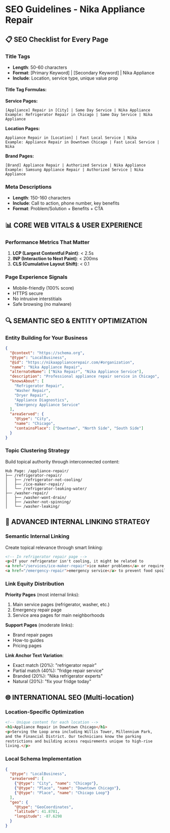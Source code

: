 # SEO Guidelines - Nika Appliance Repair

## 📋 SEO Checklist for Every Page

### Title Tags
- **Length**: 50-60 characters
- **Format**: [Primary Keyword] | [Secondary Keyword] | Nika Appliance
- **Include**: Location, service type, unique value prop

#### Title Tag Formulas:

**Service Pages:**
```
[Appliance] Repair in [City] | Same Day Service | Nika Appliance
Example: Refrigerator Repair in Chicago | Same Day Service | Nika Appliance
```

**Location Pages:**
```
Appliance Repair in [Location] | Fast Local Service | Nika
Example: Appliance Repair in Downtown Chicago | Fast Local Service | Nika
```

**Brand Pages:**
```
[Brand] Appliance Repair | Authorized Service | Nika Appliance
Example: Samsung Appliance Repair | Authorized Service | Nika Appliance
```

### Meta Descriptions
- **Length**: 150-160 characters
- **Include**: Call to action, phone number, key benefits
- **Format**: Problem/Solution + Benefits + CTA
## 📊 CORE WEB VITALS & USER EXPERIENCE

### Performance Metrics That Matter
1. **LCP (Largest Contentful Paint)**: < 2.5s
2. **INP (Interaction to Next Paint)**: < 200ms
3. **CLS (Cumulative Layout Shift)**: < 0.1

### Page Experience Signals
- Mobile-friendly (100% score)
- HTTPS secure
- No intrusive interstitials
- Safe browsing (no malware)

## 🔍 SEMANTIC SEO & ENTITY OPTIMIZATION

### Entity Building for Your Business
```json
{
  "@context": "https://schema.org",
  "@type": "LocalBusiness",
  "@id": "https://nikaappliancerepair.com/#organization",
  "name": "Nika Appliance Repair",
  "alternateName": ["Nika Repair", "Nika Appliance Service"],
  "description": "Professional appliance repair service in Chicago",
  "knowsAbout": [
    "Refrigerator Repair",
    "Washer Repair",
    "Dryer Repair",
    "Appliance Diagnostics",
    "Emergency Appliance Service"
  ],
  "areaServed": {
    "@type": "City",
    "name": "Chicago",
    "containsPlace": ["Downtown", "North Side", "South Side"]
  }
}
```

### Topic Clustering Strategy
Build topical authority through interconnected content:
```
Hub Page: /appliance-repair/
├── /refrigerator-repair/
│   ├── /refrigerator-not-cooling/
│   ├── /ice-maker-repair/
│   └── /refrigerator-leaking-water/
├── /washer-repair/
│   ├── /washer-wont-drain/
│   ├── /washer-not-spinning/
│   └── /washer-leaking/
```
## 🔗 ADVANCED INTERNAL LINKING STRATEGY

### Semantic Internal Linking
Create topical relevance through smart linking:

```html
<!-- In refrigerator repair page -->
<p>If your refrigerator isn't cooling, it might be related to 
<a href="/services/ice-maker-repair">ice maker problems</a> or require 
<a href="/emergency-repair">emergency service</a> to prevent food spoilage.</p>
```

### Link Equity Distribution
**Priority Pages** (most internal links):
1. Main service pages (refrigerator, washer, etc.)
2. Emergency repair page
3. Service area pages for main neighborhoods

**Support Pages** (moderate links):
- Brand repair pages
- How-to guides
- Pricing pages

**Link Anchor Text Variation**:
- Exact match (20%): "refrigerator repair"
- Partial match (40%): "fridge repair service"
- Branded (20%): "Nika refrigerator experts"
- Natural (20%): "fix your fridge today"

## 🌐 INTERNATIONAL SEO (Multi-location)

### Location-Specific Optimization
```html
<!-- Unique content for each location -->
<h1>Appliance Repair in Downtown Chicago</h1>
<p>Serving the Loop area including Willis Tower, Millennium Park, 
and the Financial District. Our technicians know the parking 
restrictions and building access requirements unique to high-rise 
living.</p>
```

### Local Schema Implementation
```json
{
  "@type": "LocalBusiness",
  "areaServed": [
    {"@type": "City", "name": "Chicago"},
    {"@type": "Place", "name": "Downtown Chicago"},
    {"@type": "Place", "name": "Chicago Loop"}
  ],
  "geo": {
    "@type": "GeoCoordinates",
    "latitude": 41.8781,
    "longitude": -87.6298
  }
}
```